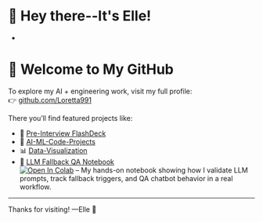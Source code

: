 # 👋 Hey there--It's Elle!
  -
# 👋 Welcome to My GitHub

To explore my AI + engineering work, visit my full profile:  
👉 [github.com/Loretta991](https://github.com/Loretta991)

There you’ll find featured projects like:


- 🧠 [Pre-Interview FlashDeck](https://github.com/Loretta991/Pre-Interview-FlashDeck)
- 🤖 [AI-ML-Code-Projects](https://github.com/Loretta991/AI-ML-Code-Projects)
- 📊 [Data-Visualization](https://github.com/Loretta991/Data-Visualization)
- 🧪 [LLM Fallback QA Notebook](https://github.com/Loretta991/Pre-Interview-FlashDeck/blob/main/Pre-Interview-FlashDeck/notebooks/LLM_Fallback_QA_Example.ipynb)  
  [![Open In Colab](https://colab.research.google.com/assets/colab-badge.svg)](https://colab.research.google.com/github/Loretta991/Pre-Interview-FlashDeck/blob/main/Pre-Interview-FlashDeck/notebooks/LLM_Fallback_QA_Example.ipynb) – My hands-on notebook showing how I validate LLM prompts, track fallback triggers, and QA chatbot behavior in a real workflow.

---

Thanks for visiting! —Elle 💼


